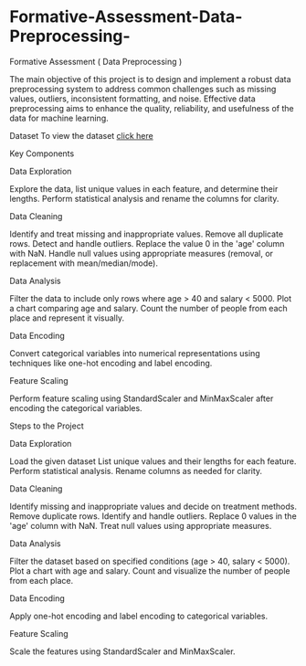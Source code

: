 # Formative-Assessment-Data-Preprocessing-
Formative Assessment ( Data Preprocessing )

The main objective of this project is to design and implement a robust data preprocessing system to address common challenges such as missing values, outliers, inconsistent formatting, and noise. Effective data preprocessing aims to enhance the quality, reliability, and usefulness of the data for machine learning.

Dataset
To view the dataset [click here]( https://drive.google.com/file/d/1F3lRf32JM8ejnXq-Cbf9y7fa57zSHGz_/view?usp=sharing)

Key Components

Data Exploration 

Explore the data, list unique values in each feature, and determine their lengths.
Perform statistical analysis and rename the columns for clarity.

Data Cleaning 

Identify and treat missing and inappropriate values.
Remove all duplicate rows.
Detect and handle outliers.
Replace the value 0 in the 'age' column with NaN.
Handle null values using appropriate measures (removal, or replacement with mean/median/mode).

Data Analysis 

Filter the data to include only rows where age > 40 and salary < 5000.
Plot a chart comparing age and salary.
Count the number of people from each place and represent it visually.

Data Encoding 

Convert categorical variables into numerical representations using techniques like one-hot encoding and label encoding.

Feature Scaling 

Perform feature scaling using StandardScaler and MinMaxScaler after encoding the categorical variables.

Steps to the Project

Data Exploration

Load the given dataset
List unique values and their lengths for each feature.
Perform statistical analysis.
Rename columns as needed for clarity.

Data Cleaning

Identify missing and inappropriate values and decide on treatment methods.
Remove duplicate rows.
Identify and handle outliers.
Replace 0 values in the 'age' column with NaN.
Treat null values using appropriate measures.

Data Analysis

Filter the dataset based on specified conditions (age > 40, salary < 5000).
Plot a chart with age and salary.
Count and visualize the number of people from each place.

Data Encoding

Apply one-hot encoding and label encoding to categorical variables.

Feature Scaling

Scale the features using StandardScaler and MinMaxScaler.
